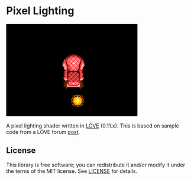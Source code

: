 # Pixel Lighting

![](https://raw.githubusercontent.com/mathewmariani/pixel-lighting/master/pixel-shading-chair.gif)

A pixel lighting shader written in [LÖVE](https://love2d.org/) (0.11.x). This is based on sample code from a LÖVE forum [post](https://love2d.org/forums/viewtopic.php?f=5&t=11076).

## License
This library is free software; you can redistribute it and/or modify it under
the terms of the MIT license. See [LICENSE](LICENSE) for details.
